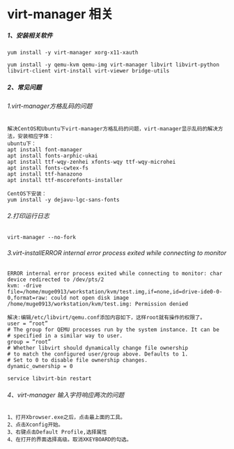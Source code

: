 # virt-manager 相关
##### 1、安装相关软件
```
yum install -y virt-manager xorg-x11-xauth
```
```
yum install -y qemu-kvm qemu-img virt-manager libvirt libvirt-python libvirt-client virt-install virt-viewer bridge-utils
```

##### 2、常见问题

###### 1.virt-manager方格乱码的问题
```
解决CentOS和Ubuntu下virt-manager方格乱码的问题，virt-manager显示乱码的解决方法，安装相应字体： 
ubuntu下：
apt install font-manager 
apt install fonts-arphic-ukai 
apt install ttf-wqy-zenhei xfonts-wqy ttf-wqy-microhei 
apt install fonts-cwtex-fs 
apt install ttf-hanazono 
apt install ttf-mscorefonts-installer 

CentOS下安装：
yum install -y dejavu-lgc-sans-fonts
```
###### 2.打印运行日志
```
virt-manager --no-fork
```
###### 3.virt-installERROR internal error process exited while connecting to monitor
```
ERROR internal error process exited while connecting to monitor: char device redirected to /dev/pts/2
kvm: -drive file=/home/muge0913/workstation/kvm/test.img,if=none,id=drive-ide0-0-0,format=raw: could not open disk image
/home/muge0913/workstation/kvm/test.img: Permission denied

解决:编辑/etc/libvirt/qemu.conf添加内容如下，这样root就有操作的权限了。
user = “root”
# The group for QEMU processes run by the system instance. It can be
# specified in a similar way to user.
group = “root”
# Whether libvirt should dynamically change file ownership
# to match the configured user/group above. Defaults to 1.
# Set to 0 to disable file ownership changes.
dynamic_ownership = 0

service libvirt-bin restart
```

###### 4、virt-manager 输入字符响应两次的问题

```
1、打开Xbrowser.exe之后，点击最上面的工具。
2、点击Xconfig开始。
3、右键点击Default Profile,选择属性
4、在打开的界面选择高级。取消XKEYBOARD的勾选。
```

